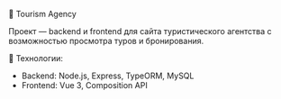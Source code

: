 :green_heart: Tourism Agency

Проект — backend и frontend для сайта туристического агентства с возможностью просмотра туров и бронирования.

:rocket: Технологии:

- Backend: Node.js, Express, TypeORM, MySQL
- Frontend: Vue 3, Composition API



